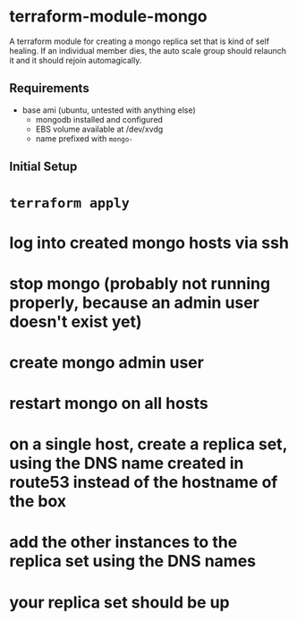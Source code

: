 # terraform-module-mongo

A terraform module for creating a mongo replica set that is kind of self healing. If an individual member dies, the auto scale group should relaunch it and it should rejoin automagically.

## Requirements
* base ami (ubuntu, untested with anything else)
  * mongodb installed and configured
  * EBS volume available at /dev/xvdg
  * name prefixed with `mongo-`

## Initial Setup
# `terraform apply`
# log into created mongo hosts via ssh
# stop mongo (probably not running properly, because an admin user doesn't exist yet)
# create mongo admin user
# restart mongo on all hosts
# on a single host, create a replica set, using the DNS name created in route53 instead of the hostname of the box
# add the other instances to the replica set using the DNS names
# your replica set should be up

